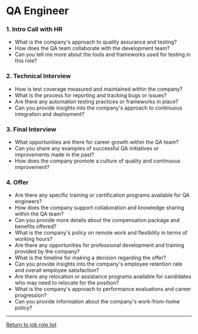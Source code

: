 # QA Engineer
### 1. Intro Call with HR

- What is the company's approach to quality assurance and testing?
- How does the QA team collaborate with the development team?
- Can you tell me more about the tools and frameworks used for testing in this role?


### 2. Technical Interview
- How is test coverage measured and maintained within the company?
- What is the process for reporting and tracking bugs or issues?
- Are there any automation testing practices or frameworks in place?
- Can you provide insights into the company's approach to continuous integration and deployment? 


### 3. Final Interview
- What opportunities are there for career growth within the QA team?
- Can you share any examples of successful QA initiatives or improvements made in the past?
- How does the company promote a culture of quality and continuous improvement?

### 4. Offer
- Are there any specific training or certification programs available for QA engineers?
- How does the company support collaboration and knowledge sharing within the QA team?
- Can you provide more details about the compensation package and benefits offered?
- What is the company's policy on remote work and flexibility in terms of working hours?
- Are there any opportunities for professional development and training provided by the company?
- What is the timeline for making a decision regarding the offer?
- Can you provide insights into the company's employee retention rate and overall employee satisfaction?
- Are there any relocation or assistance programs available for candidates who may need to relocate for the position?
- What is the company's approach to performance evaluations and career progression?
- Can you provide information about the company's work-from-home policy?



---

[Return to job role list](../README.md)

